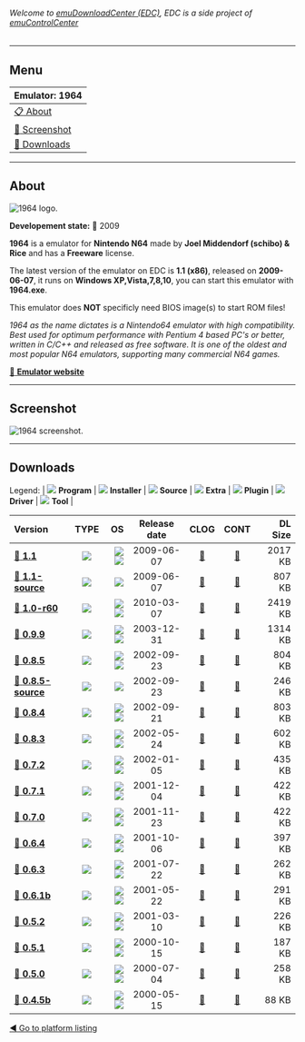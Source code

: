 ###### Welcome to [emuDownloadCenter (EDC)](https://github.com/PhoenixInteractiveNL/emuDownloadCenter/wiki/), EDC is a side project of [emuControlCenter](https://github.com/PhoenixInteractiveNL/emuControlCenter/wiki/)
***
## Menu
| **Emulator: 1964** |
|:---------|
| [:clipboard: About](#about) |
| [:sunrise: Screenshot](#screenshot) |
| [:floppy_disk: Downloads](#downloads) |
***
## About
![](https://github.com/PhoenixInteractiveNL/emuDownloadCenter/wiki/images_emulator/1964_logo_200.jpg "1964 logo.")

**Developement state:** :red_circle: 2009

**1964** is a emulator for **Nintendo N64** made by **Joel Middendorf (schibo) & Rice** and has a **Freeware** license.

The latest version of the emulator on EDC is **1.1 (x86)**, released on **2009-06-07**, it runs on **Windows XP,Vista,7,8,10**, you can start this emulator with **1964.exe**.

This emulator does **NOT** specificly need BIOS image(s) to start ROM files!

_1964 as the name dictates is a Nintendo64 emulator with high compatibility. Best used for optimum performance with Pentium 4 based PC's or better, written in C/C++ and released as free software. It is one of the oldest and most popular N64 emulators, supporting many commercial N64 games._

[:link: **Emulator website**](http://www.1964emu.com)
***
## Screenshot
![](https://raw.githubusercontent.com/PhoenixInteractiveNL/emuDownloadCenter/master/hooks/1964/emulator_screen_01.jpg "1964 screenshot.")
***
## Downloads
Legend: | 
![](https://raw.githubusercontent.com/wiki/PhoenixInteractiveNL/emuDownloadCenter/images_misc/icon_program_24.png) **Program** | 
![](https://raw.githubusercontent.com/wiki/PhoenixInteractiveNL/emuDownloadCenter/images_misc/icon_installer_24.png) **Installer** | 
![](https://raw.githubusercontent.com/wiki/PhoenixInteractiveNL/emuDownloadCenter/images_misc/icon_source_code_24.png) **Source** | 
![](https://raw.githubusercontent.com/wiki/PhoenixInteractiveNL/emuDownloadCenter/images_misc/icon_extra_24.png) **Extra** | 
![](https://raw.githubusercontent.com/wiki/PhoenixInteractiveNL/emuDownloadCenter/images_misc/icon_plugin_24.png) **Plugin** | 
![](https://raw.githubusercontent.com/wiki/PhoenixInteractiveNL/emuDownloadCenter/images_misc/icon_driver_24.png) **Driver** | 
![](https://raw.githubusercontent.com/wiki/PhoenixInteractiveNL/emuDownloadCenter/images_misc/icon_tool_24.png) **Tool** | 
 
| Version | TYPE | OS | Release date | CLOG | CONT | DL Size |
|:--------|:----:|---:|:------------:|:----:|:----:|--------:|
| [:floppy_disk: **1.1**](https://github.com/PhoenixInteractiveNL/edc-repo0002/raw/master/1964/1.1.7z) | ![](https://raw.githubusercontent.com/wiki/PhoenixInteractiveNL/emuDownloadCenter/images_misc/icon_program_24.png) | ![](https://raw.githubusercontent.com/wiki/PhoenixInteractiveNL/emuDownloadCenter/images_misc/logo_windows_24.png)![](https://raw.githubusercontent.com/wiki/PhoenixInteractiveNL/emuDownloadCenter/images_misc/icon_32-bit_24.png) | 2009-06-07 | [:page_facing_up:](https://github.com/PhoenixInteractiveNL/edc-repo0002/blob/master/1964/1.1_changelog.txt) | [:mag_right:](https://github.com/PhoenixInteractiveNL/edc-repo0002/blob/master/1964/1.1_contents.txt) | 2017 KB |
| [:floppy_disk: **1.1-source**](https://github.com/PhoenixInteractiveNL/edc-repo0002/raw/master/1964/1.1-source.7z) | ![](https://raw.githubusercontent.com/wiki/PhoenixInteractiveNL/emuDownloadCenter/images_misc/icon_source_code_24.png) | ![](https://raw.githubusercontent.com/wiki/PhoenixInteractiveNL/emuDownloadCenter/images_misc/icon_32-bit_24.png) | 2009-06-07 | [:page_facing_up:](https://github.com/PhoenixInteractiveNL/edc-repo0002/blob/master/1964/1.1-source_changelog.txt) | [:mag_right:](https://github.com/PhoenixInteractiveNL/edc-repo0002/blob/master/1964/1.1-source_contents.txt) | 807 KB |
| [:floppy_disk: **1.0-r60**](https://github.com/PhoenixInteractiveNL/edc-repo0002/raw/master/1964/1.0-r60.7z) | ![](https://raw.githubusercontent.com/wiki/PhoenixInteractiveNL/emuDownloadCenter/images_misc/icon_program_24.png) | ![](https://raw.githubusercontent.com/wiki/PhoenixInteractiveNL/emuDownloadCenter/images_misc/logo_windows_24.png)![](https://raw.githubusercontent.com/wiki/PhoenixInteractiveNL/emuDownloadCenter/images_misc/icon_32-bit_24.png) | 2010-03-07 | [:page_facing_up:](https://github.com/PhoenixInteractiveNL/edc-repo0002/blob/master/1964/1.0-r60_changelog.txt) | [:mag_right:](https://github.com/PhoenixInteractiveNL/edc-repo0002/blob/master/1964/1.0-r60_contents.txt) | 2419 KB |
| [:floppy_disk: **0.9.9**](https://github.com/PhoenixInteractiveNL/edc-repo0002/raw/master/1964/0.9.9.7z) | ![](https://raw.githubusercontent.com/wiki/PhoenixInteractiveNL/emuDownloadCenter/images_misc/icon_program_24.png) | ![](https://raw.githubusercontent.com/wiki/PhoenixInteractiveNL/emuDownloadCenter/images_misc/logo_windows_24.png)![](https://raw.githubusercontent.com/wiki/PhoenixInteractiveNL/emuDownloadCenter/images_misc/icon_32-bit_24.png) | 2003-12-31 | [:page_facing_up:](https://github.com/PhoenixInteractiveNL/edc-repo0002/blob/master/1964/0.9.9_changelog.txt) | [:mag_right:](https://github.com/PhoenixInteractiveNL/edc-repo0002/blob/master/1964/0.9.9_contents.txt) | 1314 KB |
| [:floppy_disk: **0.8.5**](https://github.com/PhoenixInteractiveNL/edc-repo0002/raw/master/1964/0.8.5.7z) | ![](https://raw.githubusercontent.com/wiki/PhoenixInteractiveNL/emuDownloadCenter/images_misc/icon_program_24.png) | ![](https://raw.githubusercontent.com/wiki/PhoenixInteractiveNL/emuDownloadCenter/images_misc/logo_windows_24.png)![](https://raw.githubusercontent.com/wiki/PhoenixInteractiveNL/emuDownloadCenter/images_misc/icon_32-bit_24.png) | 2002-09-23 | [:page_facing_up:](https://github.com/PhoenixInteractiveNL/edc-repo0002/blob/master/1964/0.8.5_changelog.txt) | [:mag_right:](https://github.com/PhoenixInteractiveNL/edc-repo0002/blob/master/1964/0.8.5_contents.txt) | 804 KB |
| [:floppy_disk: **0.8.5-source**](https://github.com/PhoenixInteractiveNL/edc-repo0002/raw/master/1964/0.8.5-source.7z) | ![](https://raw.githubusercontent.com/wiki/PhoenixInteractiveNL/emuDownloadCenter/images_misc/icon_source_code_24.png) | ![](https://raw.githubusercontent.com/wiki/PhoenixInteractiveNL/emuDownloadCenter/images_misc/icon_32-bit_24.png) | 2002-09-23 | [:page_facing_up:](https://github.com/PhoenixInteractiveNL/edc-repo0002/blob/master/1964/0.8.5-source_changelog.txt) | [:mag_right:](https://github.com/PhoenixInteractiveNL/edc-repo0002/blob/master/1964/0.8.5-source_contents.txt) | 246 KB |
| [:floppy_disk: **0.8.4**](https://github.com/PhoenixInteractiveNL/edc-repo0002/raw/master/1964/0.8.4.7z) | ![](https://raw.githubusercontent.com/wiki/PhoenixInteractiveNL/emuDownloadCenter/images_misc/icon_program_24.png) | ![](https://raw.githubusercontent.com/wiki/PhoenixInteractiveNL/emuDownloadCenter/images_misc/logo_windows_24.png)![](https://raw.githubusercontent.com/wiki/PhoenixInteractiveNL/emuDownloadCenter/images_misc/icon_32-bit_24.png) | 2002-09-21 | [:page_facing_up:](https://github.com/PhoenixInteractiveNL/edc-repo0002/blob/master/1964/0.8.4_changelog.txt) | [:mag_right:](https://github.com/PhoenixInteractiveNL/edc-repo0002/blob/master/1964/0.8.4_contents.txt) | 803 KB |
| [:floppy_disk: **0.8.3**](https://github.com/PhoenixInteractiveNL/edc-repo0002/raw/master/1964/0.8.3.7z) | ![](https://raw.githubusercontent.com/wiki/PhoenixInteractiveNL/emuDownloadCenter/images_misc/icon_program_24.png) | ![](https://raw.githubusercontent.com/wiki/PhoenixInteractiveNL/emuDownloadCenter/images_misc/logo_windows_24.png)![](https://raw.githubusercontent.com/wiki/PhoenixInteractiveNL/emuDownloadCenter/images_misc/icon_32-bit_24.png) | 2002-05-24 | [:page_facing_up:](https://github.com/PhoenixInteractiveNL/edc-repo0002/blob/master/1964/0.8.3_changelog.txt) | [:mag_right:](https://github.com/PhoenixInteractiveNL/edc-repo0002/blob/master/1964/0.8.3_contents.txt) | 602 KB |
| [:floppy_disk: **0.7.2**](https://github.com/PhoenixInteractiveNL/edc-repo0002/raw/master/1964/0.7.2.7z) | ![](https://raw.githubusercontent.com/wiki/PhoenixInteractiveNL/emuDownloadCenter/images_misc/icon_program_24.png) | ![](https://raw.githubusercontent.com/wiki/PhoenixInteractiveNL/emuDownloadCenter/images_misc/logo_windows_24.png)![](https://raw.githubusercontent.com/wiki/PhoenixInteractiveNL/emuDownloadCenter/images_misc/icon_32-bit_24.png) | 2002-01-05 | [:page_facing_up:](https://github.com/PhoenixInteractiveNL/edc-repo0002/blob/master/1964/0.7.2_changelog.txt) | [:mag_right:](https://github.com/PhoenixInteractiveNL/edc-repo0002/blob/master/1964/0.7.2_contents.txt) | 435 KB |
| [:floppy_disk: **0.7.1**](https://github.com/PhoenixInteractiveNL/edc-repo0002/raw/master/1964/0.7.1.7z) | ![](https://raw.githubusercontent.com/wiki/PhoenixInteractiveNL/emuDownloadCenter/images_misc/icon_program_24.png) | ![](https://raw.githubusercontent.com/wiki/PhoenixInteractiveNL/emuDownloadCenter/images_misc/logo_windows_24.png)![](https://raw.githubusercontent.com/wiki/PhoenixInteractiveNL/emuDownloadCenter/images_misc/icon_32-bit_24.png) | 2001-12-04 | [:page_facing_up:](https://github.com/PhoenixInteractiveNL/edc-repo0002/blob/master/1964/0.7.1_changelog.txt) | [:mag_right:](https://github.com/PhoenixInteractiveNL/edc-repo0002/blob/master/1964/0.7.1_contents.txt) | 422 KB |
| [:floppy_disk: **0.7.0**](https://github.com/PhoenixInteractiveNL/edc-repo0002/raw/master/1964/0.7.0.7z) | ![](https://raw.githubusercontent.com/wiki/PhoenixInteractiveNL/emuDownloadCenter/images_misc/icon_program_24.png) | ![](https://raw.githubusercontent.com/wiki/PhoenixInteractiveNL/emuDownloadCenter/images_misc/logo_windows_24.png)![](https://raw.githubusercontent.com/wiki/PhoenixInteractiveNL/emuDownloadCenter/images_misc/icon_32-bit_24.png) | 2001-11-23 | [:page_facing_up:](https://github.com/PhoenixInteractiveNL/edc-repo0002/blob/master/1964/0.7.0_changelog.txt) | [:mag_right:](https://github.com/PhoenixInteractiveNL/edc-repo0002/blob/master/1964/0.7.0_contents.txt) | 422 KB |
| [:floppy_disk: **0.6.4**](https://github.com/PhoenixInteractiveNL/edc-repo0002/raw/master/1964/0.6.4.7z) | ![](https://raw.githubusercontent.com/wiki/PhoenixInteractiveNL/emuDownloadCenter/images_misc/icon_program_24.png) | ![](https://raw.githubusercontent.com/wiki/PhoenixInteractiveNL/emuDownloadCenter/images_misc/logo_windows_24.png)![](https://raw.githubusercontent.com/wiki/PhoenixInteractiveNL/emuDownloadCenter/images_misc/icon_32-bit_24.png) | 2001-10-06 | [:page_facing_up:](https://github.com/PhoenixInteractiveNL/edc-repo0002/blob/master/1964/0.6.4_changelog.txt) | [:mag_right:](https://github.com/PhoenixInteractiveNL/edc-repo0002/blob/master/1964/0.6.4_contents.txt) | 397 KB |
| [:floppy_disk: **0.6.3**](https://github.com/PhoenixInteractiveNL/edc-repo0002/raw/master/1964/0.6.3.7z) | ![](https://raw.githubusercontent.com/wiki/PhoenixInteractiveNL/emuDownloadCenter/images_misc/icon_program_24.png) | ![](https://raw.githubusercontent.com/wiki/PhoenixInteractiveNL/emuDownloadCenter/images_misc/logo_windows_24.png)![](https://raw.githubusercontent.com/wiki/PhoenixInteractiveNL/emuDownloadCenter/images_misc/icon_32-bit_24.png) | 2001-07-22 | [:page_facing_up:](https://github.com/PhoenixInteractiveNL/edc-repo0002/blob/master/1964/0.6.3_changelog.txt) | [:mag_right:](https://github.com/PhoenixInteractiveNL/edc-repo0002/blob/master/1964/0.6.3_contents.txt) | 262 KB |
| [:floppy_disk: **0.6.1b**](https://github.com/PhoenixInteractiveNL/edc-repo0002/raw/master/1964/0.6.1b.7z) | ![](https://raw.githubusercontent.com/wiki/PhoenixInteractiveNL/emuDownloadCenter/images_misc/icon_program_24.png) | ![](https://raw.githubusercontent.com/wiki/PhoenixInteractiveNL/emuDownloadCenter/images_misc/logo_windows_24.png)![](https://raw.githubusercontent.com/wiki/PhoenixInteractiveNL/emuDownloadCenter/images_misc/icon_32-bit_24.png) | 2001-05-22 | [:page_facing_up:](https://github.com/PhoenixInteractiveNL/edc-repo0002/blob/master/1964/0.6.1b_changelog.txt) | [:mag_right:](https://github.com/PhoenixInteractiveNL/edc-repo0002/blob/master/1964/0.6.1b_contents.txt) | 291 KB |
| [:floppy_disk: **0.5.2**](https://github.com/PhoenixInteractiveNL/edc-repo0002/raw/master/1964/0.5.2.7z) | ![](https://raw.githubusercontent.com/wiki/PhoenixInteractiveNL/emuDownloadCenter/images_misc/icon_program_24.png) | ![](https://raw.githubusercontent.com/wiki/PhoenixInteractiveNL/emuDownloadCenter/images_misc/logo_windows_24.png)![](https://raw.githubusercontent.com/wiki/PhoenixInteractiveNL/emuDownloadCenter/images_misc/icon_32-bit_24.png) | 2001-03-10 | [:page_facing_up:](https://github.com/PhoenixInteractiveNL/edc-repo0002/blob/master/1964/0.5.2_changelog.txt) | [:mag_right:](https://github.com/PhoenixInteractiveNL/edc-repo0002/blob/master/1964/0.5.2_contents.txt) | 226 KB |
| [:floppy_disk: **0.5.1**](https://github.com/PhoenixInteractiveNL/edc-repo0002/raw/master/1964/0.5.1.7z) | ![](https://raw.githubusercontent.com/wiki/PhoenixInteractiveNL/emuDownloadCenter/images_misc/icon_program_24.png) | ![](https://raw.githubusercontent.com/wiki/PhoenixInteractiveNL/emuDownloadCenter/images_misc/logo_windows_24.png)![](https://raw.githubusercontent.com/wiki/PhoenixInteractiveNL/emuDownloadCenter/images_misc/icon_32-bit_24.png) | 2000-10-15 | [:page_facing_up:](https://github.com/PhoenixInteractiveNL/edc-repo0002/blob/master/1964/0.5.1_changelog.txt) | [:mag_right:](https://github.com/PhoenixInteractiveNL/edc-repo0002/blob/master/1964/0.5.1_contents.txt) | 187 KB |
| [:floppy_disk: **0.5.0**](https://github.com/PhoenixInteractiveNL/edc-repo0002/raw/master/1964/0.5.0.7z) | ![](https://raw.githubusercontent.com/wiki/PhoenixInteractiveNL/emuDownloadCenter/images_misc/icon_program_24.png) | ![](https://raw.githubusercontent.com/wiki/PhoenixInteractiveNL/emuDownloadCenter/images_misc/logo_windows_24.png)![](https://raw.githubusercontent.com/wiki/PhoenixInteractiveNL/emuDownloadCenter/images_misc/icon_32-bit_24.png) | 2000-07-04 | [:page_facing_up:](https://github.com/PhoenixInteractiveNL/edc-repo0002/blob/master/1964/0.5.0_changelog.txt) | [:mag_right:](https://github.com/PhoenixInteractiveNL/edc-repo0002/blob/master/1964/0.5.0_contents.txt) | 258 KB |
| [:floppy_disk: **0.4.5b**](https://github.com/PhoenixInteractiveNL/edc-repo0002/raw/master/1964/0.4.5b.7z) | ![](https://raw.githubusercontent.com/wiki/PhoenixInteractiveNL/emuDownloadCenter/images_misc/icon_program_24.png) | ![](https://raw.githubusercontent.com/wiki/PhoenixInteractiveNL/emuDownloadCenter/images_misc/logo_windows_24.png)![](https://raw.githubusercontent.com/wiki/PhoenixInteractiveNL/emuDownloadCenter/images_misc/icon_32-bit_24.png) | 2000-05-15 | [:page_facing_up:](https://github.com/PhoenixInteractiveNL/edc-repo0002/blob/master/1964/0.4.5b_changelog.txt) | [:mag_right:](https://github.com/PhoenixInteractiveNL/edc-repo0002/blob/master/1964/0.4.5b_contents.txt) | 88 KB |

[:arrow_backward: Go to platform listing](https://github.com/PhoenixInteractiveNL/emuDownloadCenter/wiki/EDC-Platform-List)

